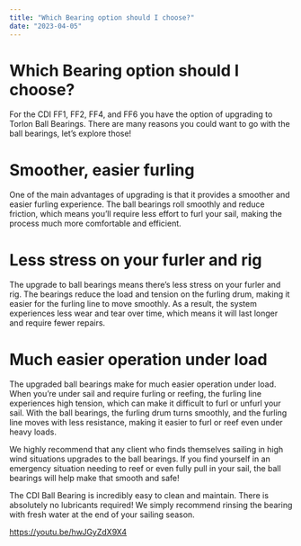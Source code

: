 ```yaml
---
title: "Which Bearing option should I choose?"
date: "2023-04-05"
---
```


# Which Bearing option should I choose?

For the CDI FF1, FF2, FF4, and FF6 you have the option of upgrading to Torlon Ball Bearings. There are many reasons you could want to go with the ball bearings, let’s explore those!

# Smoother, easier furling

One of the main advantages of upgrading is that it provides a smoother and easier furling experience. The ball bearings roll smoothly and reduce friction, which means you’ll require less effort to furl your sail, making the process much more comfortable and efficient.

# Less stress on your furler and rig

The upgrade to ball bearings means there’s less stress on your furler and rig. The bearings reduce the load and tension on the furling drum, making it easier for the furling line to move smoothly. As a result, the system experiences less wear and tear over time, which means it will last longer and require fewer repairs.

# Much easier operation under load

The upgraded ball bearings make for much easier operation under load. When you’re under sail and require furling or reefing, the furling line experiences high tension, which can make it difficult to furl or unfurl your sail. With the ball bearings, the furling drum turns smoothly, and the furling line moves with less resistance, making it easier to furl or reef even under heavy loads.

We highly recommend that any client who finds themselves sailing in high wind situations upgrades to the ball bearings. If you find yourself in an emergency situation needing to reef or even fully pull in your sail, the ball bearings will help make that smooth and safe!

The CDI Ball Bearing is incredibly easy to clean and maintain. There is absolutely no lubricants required! We simply recommend rinsing the bearing with fresh water at the end of your sailing season.

https://youtu.be/hwJGyZdX9X4

